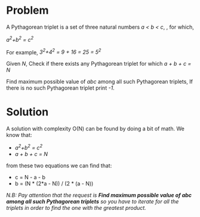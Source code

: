 # Problem
A Pythagorean triplet is a set of three natural numbers *a < b < c*, , for which,

*a<sup>2</sup>+b<sup>2</sup> = c<sup>2</sup>*

For example, *3<sup>2</sup>+4<sup>2</sup> = 9 + 16 = 25 = 5<sup>2</sup>*

Given *N*, Check if there exists any Pythagorean triplet for which *a + b + c = N*

Find maximum possible value of *abc* among all such Pythagorean triplets, If there is no such Pythagorean triplet print *-1*.

# Solution
A solution with complexity O(N) can be found by doing a bit of math. We know that:

* *a<sup>2</sup>+b<sup>2</sup> = c<sup>2</sup>*
* *a + b + c = N*

from these two equations we can find that:
* c = N - a - b
* b = (N * (2*a - N)) / (2 * (a - N))

*N.B: Pay attention that the request is **Find maximum possible value of *abc* among all such Pythagorean triplets** 
so you have to iterate for all the triplets in order to find the one with the greatest product.* 